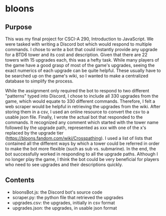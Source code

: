 # bloons

## Purpose
This was my final project for CSCI-A 290, Introduction to JavaScript. We were tasked with writing a Discord bot which would respond to multiple commands. I chose to write a bot that could instantly provide any upgrade for a BTD6 tower and its cost and description. Given that there are 22 towers with 15 upgrades each, this was a hefty task. While many players of the game have a good grasp of most of the game's upgrades, seeing the exact numerics of each upgrade can be quite helpful. These usually have to be searched up on the game's wiki, so I wanted to make a centralized database to simplify the process. 

While the assignment only required the bot to respond to two different "patterns" typed into Discord, I chose to include all 330 upgrades from the game, which would equate to 330 different commands. Therefore, I felt a web scraper would be helpful in retrieving the upgrades from the wiki. After storing them in a csv, I used an online resource to convert the csv to a usable json file. Finally, I wrote the actual bot that responded to the commands. It recognized any comment which started with the tower name followed by the upgrade path, represented as xxx with one of the x's replaced by the upgrade tier (https://bloons.fandom.com/wiki/Crosspathing). I used a list of lists that contained all the different ways by which a tower could be referred in order to make the bot more flexible (such as sub vs. submarine). In the end, the bot successfully worked in responding to all the upgrade paths. Although I no longer play the game, I think the bot could be very beneficial for players who need to see upgrades and their descriptions quickly.

## Contents
- bloonsBot.js: the Discord bot's source code
- scraper.py: the python file that retrieved the upgrades
- upgrades.csv: the upgrades, initially in csv format
- upgrades.json: the upgrades, in usable json format
